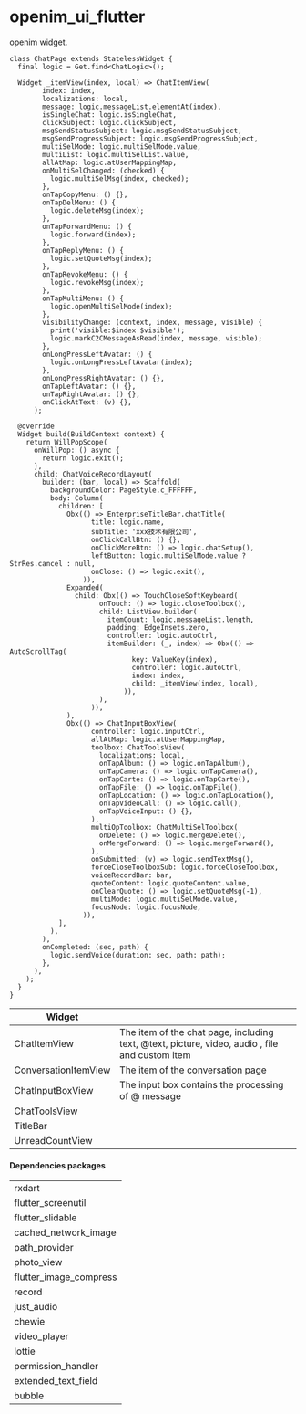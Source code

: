 # openim_ui_flutter

openim widget.


```
class ChatPage extends StatelessWidget {
  final logic = Get.find<ChatLogic>();

  Widget _itemView(index, local) => ChatItemView(
        index: index,
        localizations: local,
        message: logic.messageList.elementAt(index),
        isSingleChat: logic.isSingleChat,
        clickSubject: logic.clickSubject,
        msgSendStatusSubject: logic.msgSendStatusSubject,
        msgSendProgressSubject: logic.msgSendProgressSubject,
        multiSelMode: logic.multiSelMode.value,
        multiList: logic.multiSelList.value,
        allAtMap: logic.atUserMappingMap,
        onMultiSelChanged: (checked) {
          logic.multiSelMsg(index, checked);
        },
        onTapCopyMenu: () {},
        onTapDelMenu: () {
          logic.deleteMsg(index);
        },
        onTapForwardMenu: () {
          logic.forward(index);
        },
        onTapReplyMenu: () {
          logic.setQuoteMsg(index);
        },
        onTapRevokeMenu: () {
          logic.revokeMsg(index);
        },
        onTapMultiMenu: () {
          logic.openMultiSelMode(index);
        },
        visibilityChange: (context, index, message, visible) {
          print('visible:$index $visible');
          logic.markC2CMessageAsRead(index, message, visible);
        },
        onLongPressLeftAvatar: () {
          logic.onLongPressLeftAvatar(index);
        },
        onLongPressRightAvatar: () {},
        onTapLeftAvatar: () {},
        onTapRightAvatar: () {},
        onClickAtText: (v) {},
      );

  @override
  Widget build(BuildContext context) {
    return WillPopScope(
      onWillPop: () async {
        return logic.exit();
      },
      child: ChatVoiceRecordLayout(
        builder: (bar, local) => Scaffold(
          backgroundColor: PageStyle.c_FFFFFF,
          body: Column(
            children: [
              Obx(() => EnterpriseTitleBar.chatTitle(
                    title: logic.name,
                    subTitle: 'xxx技术有限公司',
                    onClickCallBtn: () {},
                    onClickMoreBtn: () => logic.chatSetup(),
                    leftButton: logic.multiSelMode.value ? StrRes.cancel : null,
                    onClose: () => logic.exit(),
                  )),
              Expanded(
                child: Obx(() => TouchCloseSoftKeyboard(
                      onTouch: () => logic.closeToolbox(),
                      child: ListView.builder(
                        itemCount: logic.messageList.length,
                        padding: EdgeInsets.zero,
                        controller: logic.autoCtrl,
                        itemBuilder: (_, index) => Obx(() => AutoScrollTag(
                              key: ValueKey(index),
                              controller: logic.autoCtrl,
                              index: index,
                              child: _itemView(index, local),
                            )),
                      ),
                    )),
              ),
              Obx(() => ChatInputBoxView(
                    controller: logic.inputCtrl,
                    allAtMap: logic.atUserMappingMap,
                    toolbox: ChatToolsView(
                      localizations: local,
                      onTapAlbum: () => logic.onTapAlbum(),
                      onTapCamera: () => logic.onTapCamera(),
                      onTapCarte: () => logic.onTapCarte(),
                      onTapFile: () => logic.onTapFile(),
                      onTapLocation: () => logic.onTapLocation(),
                      onTapVideoCall: () => logic.call(),
                      onTapVoiceInput: () {},
                    ),
                    multiOpToolbox: ChatMultiSelToolbox(
                      onDelete: () => logic.mergeDelete(),
                      onMergeForward: () => logic.mergeForward(),
                    ),
                    onSubmitted: (v) => logic.sendTextMsg(),
                    forceCloseToolboxSub: logic.forceCloseToolbox,
                    voiceRecordBar: bar,
                    quoteContent: logic.quoteContent.value,
                    onClearQuote: () => logic.setQuoteMsg(-1),
                    multiMode: logic.multiSelMode.value,
                    focusNode: logic.focusNode,
                  )),
            ],
          ),
        ),
        onCompleted: (sec, path) {
          logic.sendVoice(duration: sec, path: path);
        },
      ),
    );
  }
}

```

| Widget               |                                                              |
| -------------------- | ------------------------------------------------------------ |
| ChatItemView         | The item of the chat page, including text, @text, picture, video, audio , file and custom item |
| ConversationItemView | The item of the conversation page                            |
| ChatInputBoxView     | The input box contains the processing of @ message           |
| ChatToolsView        |                                                              |
| TitleBar             |                                                              |
| UnreadCountView      |                                                              |


#### Dependencies packages

|                        |
| ---------------------- |
| rxdart                 |
| flutter_screenutil     |
| flutter_slidable       |
| cached_network_image   |
| path_provider          |
| photo_view             |
| flutter_image_compress |
| record                 |
| just_audio             |
| chewie                 |
| video_player           |
| lottie                 |
| permission_handler     |
| extended_text_field    |
| bubble                 |
